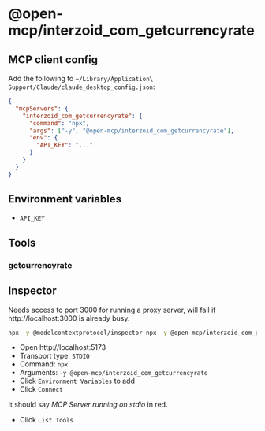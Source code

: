 # @open-mcp/interzoid_com_getcurrencyrate

## MCP client config

Add the following to `~/Library/Application\ Support/Claude/claude_desktop_config.json`:

```json
{
  "mcpServers": {
    "interzoid_com_getcurrencyrate": {
      "command": "npx",
      "args": ["-y", "@open-mcp/interzoid_com_getcurrencyrate"],
      "env": {
        "API_KEY": "..."
      }
    }
  }
}
```

## Environment variables

- `API_KEY`

## Tools

### getcurrencyrate

## Inspector

Needs access to port 3000 for running a proxy server, will fail if http://localhost:3000 is already busy.

```bash
npx -y @modelcontextprotocol/inspector npx -y @open-mcp/interzoid_com_getcurrencyrate
```

- Open http://localhost:5173
- Transport type: `STDIO`
- Command: `npx`
- Arguments: `-y @open-mcp/interzoid_com_getcurrencyrate`
- Click `Environment Variables` to add
- Click `Connect`

It should say _MCP Server running on stdio_ in red.

- Click `List Tools`
